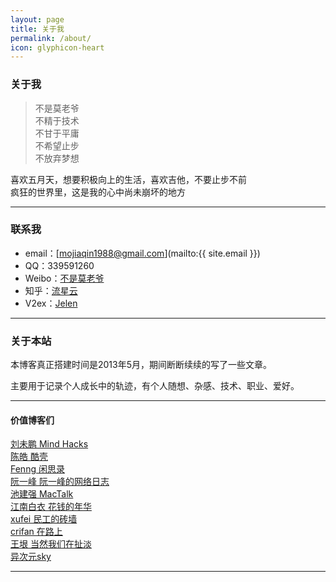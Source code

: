 ```yaml
---
layout: page
title: 关于我
permalink: /about/
icon: glyphicon-heart
---
```


### 关于我

> 	不是莫老爷  
	不精于技术  
	不甘于平庸  
	不希望止步  
	不放弃梦想  
	
	
喜欢五月天，想要积极向上的生活，喜欢吉他，不要止步不前  
疯狂的世界里，这是我的心中尚未崩坏的地方

---

### 联系我

* email：[mojiaqin1988@gmail.com](mailto:{{ site.email }})
* QQ：339591260
* Weibo：[不是莫老爷](http://weibo.com/1617092497)
* 知乎：[流星云](http://www.zhihu.com/people/www.mojiaqin.cn)
* V2ex：[Jelen](http://v2ex.com/member/Jelen)


---

### 关于本站   

本博客真正搭建时间是2013年5月，期间断断续续的写了一些文章。  

主要用于记录个人成长中的轨迹，有个人随想、杂感、技术、职业、爱好。



---

#### 价值博客们

[刘未鹏  Mind Hacks](http://mindhacks.cn/)  
[陈皓  酷壳](http://coolshell.cn/)   
[Fenng  闲思录](http://dbanotes.net/)   
[阮一峰  阮一峰的网络日志](http://www.ruanyifeng.com/blog/)   
[池建强  MacTalk](http://macshuo.com/)  
[江南白衣  花钱的年华](http://calvin1978.blogcn.com/)  
[xufei  民工的砖墙](http://blog.xufei.gitpress.org/)  
[crifan  在路上](http://www.crifan.com/)  
[王垠  当然我们在扯淡](http://www.yinwang.org/)  
[异次元sky](http://www.ycysky.com/)  
 

---


